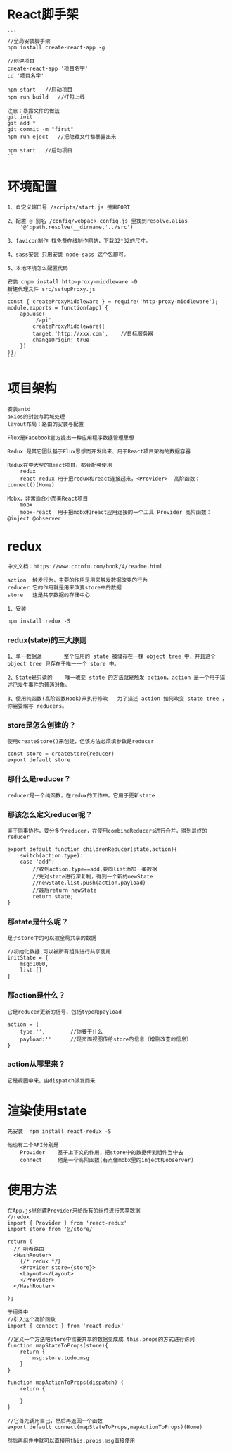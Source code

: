# React脚手架
    ```
    //全局安装脚手架
    npm install create-react-app -g

    //创建项目
    create-react-app '项目名字'
    cd '项目名字'

    npm start   //启动项目
    npm run build   //打包上线

    注意：暴露文件的做法
    git init
    git add *
    git commit -m "first"
    npm run eject   //把隐藏文件都暴露出来

    npm start   //启动项目
    ```
# 环境配置
    1、自定义端口号 /scripts/start.js 搜索PORT 

    2、配置 @ 别名 /config/webpack.config.js 里找到resolve.alias
        '@':path.resolve(__dirname,'../src')
        
    3、favicon制作 找免费在线制作网站，下载32*32的尺寸。

    4、sass安装 只用安装 node-sass 这个包即可。

    5、本地环境怎么配置代码

    安装 cnpm install http-proxy-middleware -D 
    新建代理文件 src/setupProxy.js
    ```
    const { createProxyMiddleware } = require('http-proxy-middleware');
    module.exports = function(app) {
        app.use(
            '/api',
            createProxyMiddleware({
            target:'http://xxx.com',    //目标服务器
            changeOrigin: true
        })
    )};
    ```

# 项目架构

    安装antd
    axios的封装与跨域处理
    layout布局：路由的安装与配置

    Flux是Facebook官方提出一种应用程序数据管理思想
    
    Redux 是其它团队基于Flux思想而开发出来、用于React项目架构的数据容器

    Redux在中大型的React项目，都会配套使用
        redux
        react-redux 用于把redux和react连接起来，<Provider>  高阶函数： connect()(Home)

    Mobx，非常适合小而美React项目
        mobx
        mobx-react  用于把mobx和react应用连接的一个工具 Provider 高阶函数： @inject @observer

# redux
    中文文档：https://www.cntofu.com/book/4/readme.html

    action  触发行为，主要的作用是用来触发数据改变的行为
    reducer 它的作用就是用来改变store中的数据
    store   这是共享数据的存储中心
    
    1、安装
    
    npm install redux -S

### redux(state)的三大原则
    1、单一数据源       整个应用的 state 被储存在一棵 object tree 中，并且这个 object tree 只存在于唯一一个 store 中。

    2、State是只读的    唯一改变 state 的方法就是触发 action，action 是一个用于描述已发生事件的普通对象。

    3、使用纯函数(高阶函数Hook)来执行修改   为了描述 action 如何改变 state tree ，你需要编写 reducers。

### store是怎么创建的？
    使用createStore()来创建，但该方法必须填参数是reducer

    const store = createStore(reducer)
    export default store
### 那什么是reducer？
    reducer是一个纯函数，在redux的工作中，它用于更新state
### 那该怎么定义reducer呢？
    鉴于同事协作，要分多个reducer，在使用combineReducers进行合并，得到最终的reducer

    export default function childrenReducer(state,action){
        switch(action.type):
        case 'add':
            //收到action.type==add,要向list添加一条数据
            //先对state进行深复制，得到一个新的newState
            //newState.list.push(action.payload)
            //最后return newState
            return state;
    }
### 那state是什么呢？
    是子store中的可以被全局共享的数据
    
    //初始化数据,可以被所有组件进行共享使用
    initState = {
        msg:1000,
        list:[]
    }
### 那action是什么？
    它是reducer更新的信号，包括type和payload

    action = {
        type:'',        //你要干什么
        payload:''      //是页面视图传给store的信息（增删改查的信息）
    }
### action从哪里来？
    它是视图中来，由dispatch派发而来

# 渲染使用state
    先安装  npm install react-redux -S

    他也有二个API分别是
        Provider    基于上下文的作用，把store中的数据传到组件当中去
        connect     他是一个高阶函数(有点像mobx里的inject和observer)

# 使用方法

    在App.js里创建Provider来给所有的组件进行共享数据
    //redux
    import { Provider } from 'react-redux'
    import store from '@/store/'

    return (
      // 哈希路由
      <HashRouter>
        {/* redux */}
        <Provider store={store}>
        <Layout></Layout>
        </Provider>
      </HashRouter>
      
    );

    子组件中
    //引入这个高阶函数
    import { connect } from 'react-redux'

    //定义一个方法吧store中需要共享的数据变成成 this.props的方式进行访问
    function mapStateToProps(store){
        return {
            msg:store.todo.msg
        }
    }
    
    function mapActionToProps(dispatch) {
        return {

        }
    }

    //它首先调用自己，然后再返回一个函数
    export default connect(mapStateToProps,mapActionToProps)(Home)

    然后再组件中就可以直接用this.props.msg直接使用



